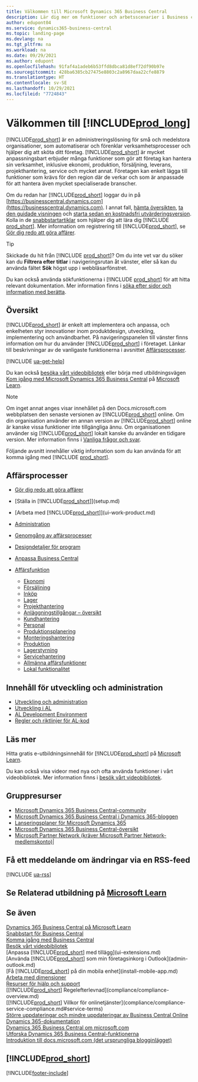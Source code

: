 ```yaml
---
title: Välkommen till Microsoft Dynamics 365 Business Central
description: Lär dig mer om funktioner och arbetsscenarier i Business central som gör det möjligt för företag att hantera sin verksamhet, inklusive ekonomi, tillverkning, försäljning, leverans, projekthantering, service m.m.
author: edupont04
ms.service: dynamics365-business-central
ms.topic: landing-page
ms.devlang: na
ms.tgt_pltfrm: na
ms.workload: na
ms.date: 09/29/2021
ms.author: edupont
ms.openlocfilehash: 91faf4a1adeb6b53ffd8dbca81d8ef72df90b97e
ms.sourcegitcommit: 428ba6385cb27475e8803c2a8967daa22cfe8879
ms.translationtype: HT
ms.contentlocale: sv-SE
ms.lasthandoff: 10/29/2021
ms.locfileid: "7724843"
---
```

# <a name="welcome-to-prod_long"></a>Välkommen till [!INCLUDE[prod_long](includes/prod_long.md)]

[!INCLUDE[prod_short](includes/prod_short.md)] är en administreringslösning för små och medelstora organisationer, som automatiserar och förenklar verksamhetsprocesser och hjälper dig att sköta ditt företag. [!INCLUDE[prod_short](includes/prod_short.md)] är mycket anpassningsbart erbjuder många funktioner som gör att företag kan hantera sin verksamhet, inklusive ekonomi, produktion, försäljning, leverans, projekthantering, service och mycket annat. Företagen kan enkelt lägga till funktioner som krävs för den region där de verkar och som är anpassade för att hantera även mycket specialiserade branscher.  

Om du redan har [!INCLUDE[prod_short](includes/prod_short.md)] loggar du in på [https://businesscentral.dynamics.com](https://businesscentral.dynamics.com). I annat fall, [hämta översikten](https://dynamics.microsoft.com/business-central/overview/), [ta den guidade visningen](https://dynamics.microsoft.com/en-us/guidedtour/dynamics/business-central/1/1) och [starta sedan en kostnadsfri utvärderingsversion](https://go.microsoft.com/fwlink/?linkid=847861). Kolla in de [snabbstartartiklar](quick-start-business-central.md) som hjälper dig att lära dig [!INCLUDE [prod_short](includes/prod_short.md)]. Mer information om registrering till [!INCLUDE[prod_short](includes/prod_short.md)], se [Gör dig redo att göra affärer](ui-get-ready-business.md).  

> [!TIP]
> Skickade du hit från [!INCLUDE [prod_short](includes/prod_short.md)]? Om du inte vet var du söker kan du **Filtrera efter titlar** i navigeringsrutan åt vänster, eller så kan du använda fältet **Sök** högst upp i webbläsarfönstret.  
>
> Du kan också använda sökfunktionerna i [!INCLUDE [prod_short](includes/prod_short.md)] för att hitta relevant dokumentation. Mer information finns i [söka efter sidor och information med berätta](ui-search.md).

## <a name="overview"></a>Översikt

[!INCLUDE[prod_short](includes/prod_short.md)] är enkelt att implementera och anpassa, och enkelheten styr innovationer inom produktdesign, utveckling, implementering och användbarhet. På navigeringspanelen till vänster finns information om hur du använder [!INCLUDE[prod_short](includes/prod_short.md)] i företaget. Länkar till beskrivningar av de vanligaste funktionerna i avsnittet [Affärsprocesser](#business-processes).  

[!INCLUDE [ua-get-help](includes/ua-get-help.md)]

Du kan också [besöka vårt videobibliotek](across-videos.md) eller börja med utbildningsvägen [Kom igång med Microsoft Dynamics 365 Business Central](/learn/paths/get-started-dynamics-365-business-central/) på [Microsoft Learn](/learn/dynamics365/business-central?WT.mc_id=dyn365bc_landingpage-docs).  

> [!NOTE]
> Om inget annat anges visar innehållet på den Docs.microsoft.com webbplatsen den senaste versionen av [!INCLUDE[prod_short](includes/prod_short.md)] online. Om din organisation använder en annan version av [!INCLUDE[prod_short](includes/prod_short.md)] online är kanske vissa funktioner inte tillgängliga ännu. Om organisationen använder sig [!INCLUDE[prod_short](includes/prod_short.md)] lokalt kanske du använder en tidigare version. Mer information finns i [Vanliga frågor och svar](across-faq.yml).

Följande avsnitt innehåller viktig information som du kan använda för att komma igång med [!INCLUDE [prod_short](includes/prod_short.md)].  

## <a name="business-processes"></a>Affärsprocesser

- [Gör dig redo att göra affärer](ui-get-ready-business.md)
- [Ställa in [!INCLUDE[prod_short](includes/prod_short.md)]](setup.md)
- [Arbeta med [!INCLUDE[prod_short](includes/prod_short.md)]](ui-work-product.md)
- [Administration](admin-setup-and-administration.md)
- [Genomgång av affärsprocesser](walkthrough-business-process-walkthroughs.md)
- [Designdetaljer för program](design-details-application-design.md)
- [Anpassa Business Central](ui-customizing-overview.md)
- [Affärsfunktion](across-business-functionality.md)

  - [Ekonomi](finance.md)
  - [Försäljning](sales-manage-sales.md)
  - [Inköp](purchasing-manage-purchasing.md)
  - [Lager](inventory-manage-inventory.md)
  - [Projekthantering](projects-manage-projects.md)
  - [Anläggningstillgångar – översikt](fa-manage.md)
  - [Kundhantering](marketing-relationship-management.md)
  - [Personal](hr-manage-human-resources.md)
  - [Produktionsplanering](production-planning.md)
  - [Monteringshantering](assembly-assemble-items.md)
  - [Produktion](production-manage-manufacturing.md)
  - [Lagerstyrning](warehouse-manage-warehouse.md)
  - [Servicehantering](service-service.md)
  - [Allmänna affärsfunktioner](ui-across-business-areas.md)
  - [Lokal funktionalitet](about-localization.md)

## <a name="development-and-administration-content"></a>Innehåll för utveckling och administration

- [Utveckling och administration](/dynamics365/business-central/dev-itpro/index)
- [Utveckling i AL](/dynamics365/business-central/dev-itpro/developer/devenv-dev-overview)
- [AL Development Environment](/dynamics365/business-central/dev-itpro/developer/devenv-reference-overview)
- [Regler och riktlinjer för AL-kod](/dynamics365/business-central/dev-itpro/compliance/apptest-overview)

## <a name="learn"></a>Läs mer

Hitta gratis e-utbildningsinnehåll för [!INCLUDE[prod_short](includes/prod_short.md)] på [Microsoft Learn](/learn/dynamics365/business-central?WT.mc_id=dyn365bc_landingpage-docs).  

Du kan också visa videor med nya och ofta använda funktioner i vårt videobibliotek. Mer information finns i [besök vårt videobibliotek](across-videos.md).  

## <a name="community-resources"></a>Gruppresurser

- [Microsoft Dynamics 365 Business Central-community](https://community.dynamics.com/business)
- [Microsoft Dynamics 365 Business Central i Dynamics 365-bloggen](https://cloudblogs.microsoft.com/dynamics365/it/product/business-central/)
- [Lanseringsplaner för Microsoft Dynamics 365](/dynamics365/release-plans/)
- [Microsoft Dynamics 365 Business Central-översikt](https://dynamics.microsoft.com/roadmap/business-central/)
- [Microsoft Partner Network \(kräver Microsoft Partner Network-medlemskonto\)](https://mspartner.microsoft.com/en/us/windows/index.aspx)|  

## <a name="get-notified-about-changes-through-an-rss-feed"></a>Få ett meddelande om ändringar via en RSS-feed

[!INCLUDE [ua-rss](includes/ua-rss.md)]  

## <a name="see-related-training-at-microsoft-learn"></a>Se Relaterad utbildning på [Microsoft Learn](/learn/dynamics365/business-central?WT.mc_id=dyn365bc_landingpage-docs)

## <a name="see-also"></a>Se även

[Dynamics 365 Business Central på Microsoft Learn](/learn/dynamics365/business-central?WT.mc_id=dyn365bc_landingpage-docs)  
[Snabbstart för Business Central](quick-start-business-central.md)  
[Komma igång med Business Central](ui-get-ready-business.md)  
[Besök vårt videobibliotek](across-videos.md)  
[Anpassa [!INCLUDE[prod_short](includes/prod_short.md)] med tillägg](ui-extensions.md)  
[Använda [!INCLUDE[prod_short](includes/prod_short.md)] som min företagsinkorg i Outlook](admin-outlook.md)  
[Få [!INCLUDE[prod_short](includes/prod_short.md)] på din mobila enhet](install-mobile-app.md)  
[Arbeta med dimensioner](finance-dimensions.md)  
[Resurser för hjälp och support](product-help-and-support.md)  
[[!INCLUDE[prod_short](includes/prod_short.md)] Regelefterlevnad](compliance/compliance-overview.md)  
[[!INCLUDE[prod_short](includes/prod_short.md)] Villkor för onlinetjänster](compliance/compliance-service-compliance.md#service-terms)  
[Större uppdateringar och mindre uppdateringar av Business Central Online](/dynamics365/business-central/dev-itpro/administration/update-rollout-timeline)  
[Dynamics 365-dokumentation](/dynamics365/)  
[Dynamics 365 Business Central om microsoft.com](https://dynamics.microsoft.com/business-central/overview/)  
[Utforska Dynamics 365 Business Central-funktionerna](https://dynamics.microsoft.com/business-central/capabilities/)  
[Introduktion till docs.microsoft.com (det ursprungliga blogginlägget)](/teamblog/introducing-docs-microsoft-com)  

## [!INCLUDE[prod_short](includes/free_trial_md.md)]

[!INCLUDE[footer-include](includes/footer-banner.md)]
